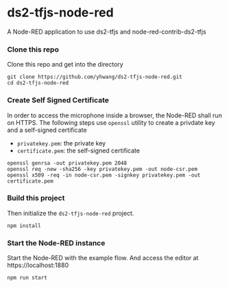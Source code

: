 # ds2-tfjs-node-red
A Node-RED application to use ds2-tfjs and node-red-contrib-ds2-tfjs

### Clone this repo

Clone this repo and get into the directory
```
git clone https://github.com/yhwang/ds2-tfjs-node-red.git
cd ds2-tfjs-node-red
```

### Create Self Signed Certificate

In order to access the microphone inside a browser, the Node-RED shall run
on HTTPS. The following steps use `openssl` utility to create a privdate key
and a self-signed certificate
- `privatekey.pem`: the private key
- `certificate.pem`: the self-signed certificate
```
openssl genrsa -out privatekey.pem 2048
openssl req -new -sha256 -key privatekey.pem -out node-csr.pem
openssl x509 -req -in node-csr.pem -signkey privatekey.pem -out certificate.pem
```

### Build this project

Then initialize the `ds2-tfjs-node-red` project.
```
npm install
```

### Start the Node-RED instance

Start the Node-RED with the example flow. And access the editor at
https://localhost:1880

```
npm run start
```

